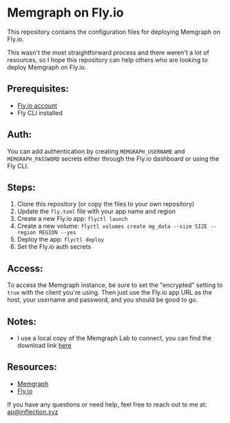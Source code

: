 # Memgraph on Fly.io

This repository contains the configuration files for deploying Memgraph on Fly.io.

This wasn't the most straightforward process and there weren't a lot of resources, so I hope this repository can help others who are looking to deploy Memgraph on Fly.io.

## Prerequisites:
- [Fly.io account](https://fly.io/)
- Fly CLI installed

## Auth:
You can add authentication by creating `MEMGRAPH_USERNAME` and `MEMGRAPH_PASSWORD` secrets either through the Fly.io dashboard or using the Fly CLI.

## Steps:
1. Clone this repository (or copy the files to your own repository)
2. Update the `fly.toml` file with your app name and region
2. Create a new Fly.io app: `flyctl launch`
3. Create a new volume: `flyctl volumes create mg_data --size SIZE --region REGION --yes`
4. Deploy the app: `flyctl deploy`
5. Set the Fly.io auth secrets

## Access:
To access the Memgraph instance, be sure to set the "encrypted" setting to `true` with the client you're using. Then just use the Fly.io app URL as the host, your username and password, and you should be good to go.

## Notes:
- I use a local copy of the Memgraph Lab to connect, you can find the download link [here](https://memgraph.com/download)

## Resources:
- [Memgraph](https://memgraph.com/)
- [Fly.io](https://fly.io/)

If you have any questions or need help, feel free to reach out to me at: [ap@inflection.xyz](mailto:ap@inflection.xyz)
